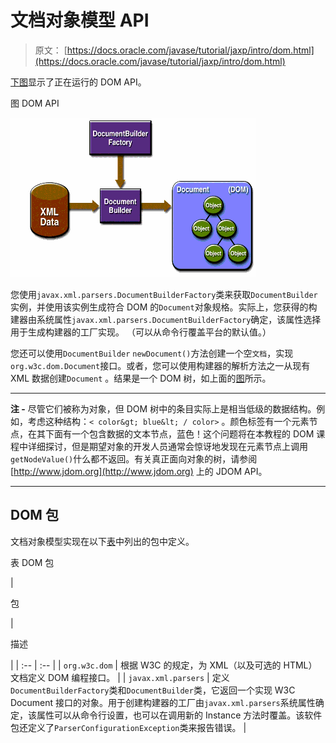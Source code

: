 # 文档对象模型 API

> 原文： [https://docs.oracle.com/javase/tutorial/jaxp/intro/dom.html](https://docs.oracle.com/javase/tutorial/jaxp/intro/dom.html)

[下图](#gceza)显示了正在运行的 DOM API。

图 DOM API

![DOM APIs](img/29f82be8c6756c2aeaaa366112831581.jpg)

您使用`javax.xml.parsers.DocumentBuilderFactory`类来获取`DocumentBuilder`实例，并使用该实例生成符合 DOM 的`Document`对象规格。实际上，您获得的构建器由系统属性`javax.xml.parsers.DocumentBuilderFactory`确定，该属性选择用于生成构建器的工厂实现。 （可以从命令行覆盖平台的默认值。）

您还可以使用`DocumentBuilder` `newDocument()`方法创建一个空`文档`，实现`org.w3c.dom.Document`接口。或者，您可以使用构建器的解析方法之一从现有 XML 数据创建`Document` 。结果是一个 DOM 树，如上面的[图](#gceza)所示。

* * *

**注 -** 尽管它们被称为对象，但 DOM 树中的条目实际上是相当低级的数据结构。例如，考虑这种结构：`< color&gt; blue&lt; / color>` 。颜色标签有一个元素节点，在其下面有一个包含数据的文本节点，蓝色！这个问题将在本教程的 DOM 课程中详细探讨，但是期望对象的开发人员通常会惊讶地发现在元素节点上调用`getNodeValue()`什么都不返回。有关真正面向对象的树，请参阅 [http://www.jdom.org](http://www.jdom.org) 上的 JDOM API。

* * *

## DOM 包

文档对象模型实现在以下[表](#gcezo)中列出的包中定义。

表 DOM 包


 

| 

包

 | 

描述

 |
| :-- | :-- |
| `org.w3c.dom` | 根据 W3C 的规定，为 XML（以及可选的 HTML）文档定义 DOM 编程接口。 |
| `javax.xml.parsers` | 定义`DocumentBuilderFactory`类和`DocumentBuilder`类，它返回一个实现 W3C Document 接口的对象。用于创建构建器的工厂由`javax.xml.parsers`系统属性确定，该属性可以从命令行设置，也可以在调用新的 Instance 方法时覆盖。该软件包还定义了`ParserConfigurationException`类来报告错误。 |